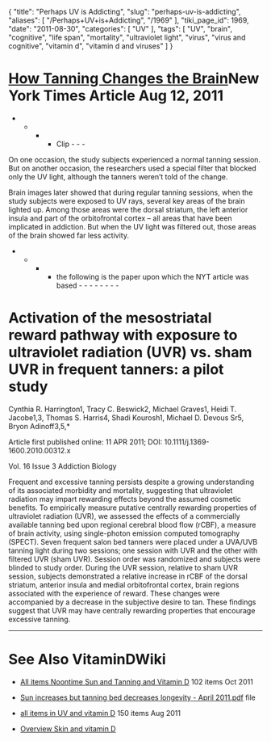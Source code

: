 {
    "title": "Perhaps UV is Addicting",
    "slug": "perhaps-uv-is-addicting",
    "aliases": [
        "/Perhaps+UV+is+Addicting",
        "/1969"
    ],
    "tiki_page_id": 1969,
    "date": "2011-08-30",
    "categories": [
        "UV"
    ],
    "tags": [
        "UV",
        "brain",
        "cognitive",
        "life span",
        "mortality",
        "ultraviolet light",
        "virus",
        "virus and cognitive",
        "vitamin d",
        "vitamin d and viruses"
    ]
}


# [How Tanning Changes the Brain](http://well.blogs.nytimes.com/2011/08/12/how-tanning-changes-the-brain/)New York Times Article Aug 12, 2011

- - - - Clip - - - 

On one occasion, the study subjects experienced a normal tanning session. But on another occasion, the researchers used a special filter that blocked only the UV light, although the tanners weren’t told of the change.

Brain images later showed that during regular tanning sessions, when the study subjects were exposed to UV rays, several key areas of the brain lighted up. Among those areas were the dorsal striatum, the left anterior insula and part of the orbitofrontal cortex – all areas that have been implicated in addiction. But when the UV light was filtered out, those areas of the brain showed far less activity.

- - - - the following is the paper upon which the NYT article was based - - - - - - - - 

# Activation of the mesostriatal reward pathway with exposure to ultraviolet radiation (UVR) vs. sham UVR in frequent tanners: a pilot study

Cynthia R. Harrington1,    Tracy C. Beswick2,    Michael Graves1,    Heidi T. Jacobe1,3,    Thomas S. Harris4,    Shadi Kourosh1,    Michael D. Devous Sr5,     Bryon Adinoff3,5,*

Article first published online: 11 APR 2011; DOI: 10.1111/j.1369-1600.2010.00312.x

Vol. 16 Issue 3 Addiction Biology

Frequent and excessive tanning persists despite a growing understanding of its associated morbidity and mortality, suggesting that ultraviolet radiation may impart rewarding effects beyond the assumed cosmetic benefits. To empirically measure putative centrally rewarding properties of ultraviolet radiation (UVR), we assessed the effects of a commercially available tanning bed upon regional cerebral blood flow (rCBF), a measure of brain activity, using single-photon emission computed tomography (SPECT). Seven frequent salon bed tanners were placed under a UVA/UVB tanning light during two sessions; one session with UVR and the other with filtered UVR (sham UVR). Session order was randomized and subjects were blinded to study order. During the UVR session, relative to sham UVR session, subjects demonstrated a relative increase in rCBF of the dorsal striatum, anterior insula and medial orbitofrontal cortex, brain regions associated with the experience of reward. These changes were accompanied by a decrease in the subjective desire to tan. These findings suggest that UVR may have centrally rewarding properties that encourage excessive tanning.

- - - - - - - - - - - - - - - -

# See Also VitaminDWiki

* [All items Noontime Sun and Tanning and Vitamin D](https://www.VitaminDWiki.com/tiki-browse_categories.php?parentId=9&sort_mode=created_desc) 102 items Oct 2011

* [Sun increases but tanning bed decreases longevity - April 2011.pdf](https://www.VitaminDWiki.com/tiki-download_file.php?fileId=1840) file

* [all items in UV and vitamin D](https://www.VitaminDWiki.com/tiki-browse_categories.php?parentId=10&sort_mode=created_desc) 150 items Aug 2011

* [Overview Skin and vitamin D](/posts/overview-skin-and-vitamin-d)